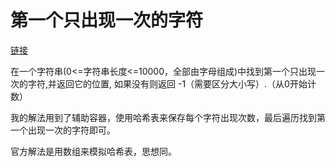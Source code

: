 # 第一个只出现一次的字符

[链接](https://www.nowcoder.com/practice/1c82e8cf713b4bbeb2a5b31cf5b0417c?tpId=13&tqId=11187&tPage=2&rp=2&ru=/ta/coding-interviews&qru=/ta/coding-interviews/question-ranking)

在一个字符串(0<=字符串长度<=10000，全部由字母组成)中找到第一个只出现一次的字符,并返回它的位置, 如果没有则返回 -1（需要区分大小写）.（从0开始计数）



我的解法用到了辅助容器，使用哈希表来保存每个字符出现次数，最后遍历找到第一个出现一次的字符即可。



官方解法是用数组来模拟哈希表，思想同。